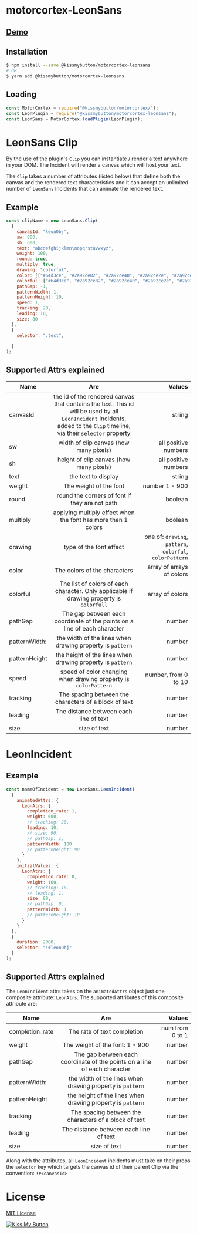 
# motorcortex-LeonSans

## [Demo](https://kissmybutton.github.io/motorcortex-leonsans/demo/)


## Installation

```bash
$ npm install --save @kissmybutton/motorcortex-leonsans
# OR
$ yarn add @kissmybutton/motorcortex-leonsans
```

## Loading

```javascript
const MotorCortex = require("@kissmybutton/motorcortex/");
const LeonPlugin = require("@kissmybutton/motorcortex-leonsans");
const LeonSans = MotorCortex.loadPlugin(LeonPlugin);
```

# LeonSans Clip
By the use of the plugin's `Clip` you can instantiate / render a text anywhere in your DOM. The Incident will render a canvas which will host your text. 

The `Clip` takes a number of attributes (listed below) that define both the canvas and the rendered text characteristics and it can accept an unlimited number of `LeonSans` Incidents that can animate the rendered text.

## Example

```javascript
const clipName = new LeonSans.Clip(
  {
    canvasId: "leonObj",
    sw: 800,
    sh: 600,
    text: "abcdefghijklmn\nopqrstuvwxyz",
    weight: 100,
    round: true,
    multiply: true,
    drawing: "colorful",
    color: [["#64d3ce", "#2a92ce82", "#2a92ce40", "#2a92ce2e", "#2a92ce00"]],
    colorful: ["#64d3ce", "#2a92ce82", "#2a92ce40", "#2a92ce2e", "#2a92ce00"],
    pathGap: -1,
    patternWidth: 1,
    patternHeight: 10,
    speed: 1,
    tracking: 20,
    leading: 10,
    size: 80
  },
  {
    selector: ".test",
   
  }
);
```

## Supported Attrs explained

| Name        | Are           | Values  |
| ------------- |:-------------:| -----:|
| canvasId  | the id of the rendered canvas that contains the text. This id will be used by all `LeonIncident` Incidents, added to the `Clip` timeline, via their `selector` property | string | 
| sw      | width of clip canvas (how many pixels) | all positive numbers |
| sh      | height of clip canvas (how many pixels) | all positive numbers |
| text |  the text to display |  string  |
| weight |  The weight of the font | number 1 - 900   |
| round |  round the corners of font if they are not path | boolean |
| multiply |  applying multiply effect when the font has more then 1 colors |  boolean  |
| drawing |  type of the font effect |  one of: `drawing`, `pattern`, `colorful`, `colorPattern`  |
| color |  The colors of the characters  |  array of arrays of colors   |
| colorful |  The list of colors of each character. Only applicable if drawing property is `colorfull`   |  array of colors   |
| pathGap |  The gap between each coordinate of the points on a line of each character |  number |
| patternWidth: |  the width of the lines when drawing property is `pattern`  |  number    |
| patternHeight |  the height of the lines when drawing property is `pattern`   |  number  |
| speed |  speed of color changing  when drawing property is `colorPattern`  |  number, from 0 to 10   |
| tracking |  The spacing between the characters of a block of text   |  number    |
| leading |  The distance between each line of text  |  number    |
| size |  size of text   |  number |





# LeonIncident

## Example

```javascript
const nameOfIncident = new LeonSans.LeonIncident(
  {
    animatedAttrs: {
      LeonAtrs: {
        completion_rate: 1,
        weight: 600,
        // tracking: 20,
        leading: 10,
        // size: 90,
        // pathGap: 1,
        patternWidth: 100
        // patternHeight: 90
      }
    },
    initialValues: {
      LeonAtrs: {
        completion_rate: 0,
        weight: 100,
        // tracking: 10,
        // leading: 1,
        size: 80,
        // pathGap: 0,
        patternWidth: 1
        // patternHeight: 10
      }
    }
  },
  {
    duration: 2000,
    selector: "!#leonObj"
  }
);
```

## Supported Attrs explained
The `LeonIncident` attrs takes on the `animatedAttrs` object just one composite attribute: `LeonAtrs`. The supported attributes of this composite attribute are:

| Name        | Are           | Values  |
| ------------- |:-------------:| -----:|
| completion_rate |  The rate of text completion |  num from 0 to 1  |
| weight |  The weight of the font: 1 - 900 |  number  |
| pathGap |  The gap between each coordinate of the points on a line of each character |  number |
| patternWidth: |  the width of the lines when drawing property is `pattern`  |  number    |
| patternHeight |  the height of the lines when drawing property is `pattern`   |  number  |
| tracking |  The spacing between the characters of a block of text   |  number    |
| leading |  The distance between each line of text  |  number    |
| size |  size of text   |  number |

Along with the attributes, all `LeonIncident` incidents must take on their props the `selector` key which targets the canvas id of their parent Clip via the convention: `!#<canvasId>`

# License
[MIT License](https://opensource.org/licenses/MIT)


  
  
[![Kiss My Button](https://presskit.kissmybutton.gr/logos/kissmybutton-logo-small.png)](https://kissmybutton.gr)







